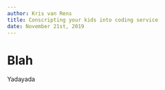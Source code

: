 ```yaml
---
author: Kris van Rens
title: Conscripting your kids into coding service
date: November 21st, 2019
---
```


# Blah

Yadayada
